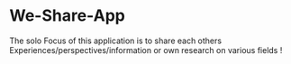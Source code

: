 # We-Share-App
The solo Focus of this application is to share each others Experiences/perspectives/information or own research on various fields !

